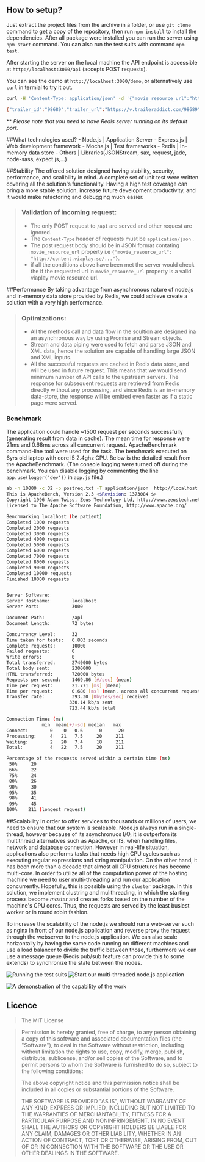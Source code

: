 ## How to setup?
Just extract the project files from the archive in a folder, or use `git clone` command to get a copy of the repository, then run `npm install` to install the dependencies. After all package were installed you can run the server using `npm start` command. You can also run the test suits with command `npm test`. 

After starting the server on the local machine the API endpoint is accessible at `http://localhost:3000/api` (accepts POST requests).

You can see the demo at `http://localhost:3000/demo`, or alternatively use `curl` in termial to try it out.
```bash
curl -H 'Content-Type: application/json' -d '{"movie_resource_url":"https://content.viaplay.se/web-se/film/lucy-2014"}' http://localhost:3000/api

{"trailer_id":"98689","trailer_url":"https://v.traileraddict.com/98689"}
```

** *Please note that you need to have Redis server running on its default port.*

##What technologies used?
	- Node.js     |    Application Server
	- Express.js  |    Web development framework
	- Mocha.js    |    Test frameworks
	- Redis       |    In-memory data store
	- Others      |    Libraries(JSONStream, sax, request, jade, node-sass, expect.js,...)


##Stability
The offered solution designed having stability, security, performance, and scalibility in mind.
A complete set of unit test were written covering all the solution's functionality. Having a high test coverage can bring a more stable solution, increase future development productivity, and it would make refactoring and debugging much easier.

> ### Validation of incoming request:
> * The only POST request to `/api` are served and other request are ignored.
> * The `Content-Type` header of requests must be `application/json` .
> * The post request body should be in JSON format contating `movie_resource_url` property i.e `{"movie_resource_url": "http://content.viaplay.se/..."}`.
> * if all the conditions above have been met the server would check the if the requested url in `movie_resource_url` property is a valid viaplay movie resource url.


##Performance
By taking advantage from asynchronous nature of node.js and in-memory data store provided by Redis, we could achieve create a solution with a very high performance.
> ### Optimizations:
> * All the methods call and data flow in the soultion are designed ina an asynchronous way by using Promise and Stream objects.
> * Stream and data piping were used to fetch and parse JSON and XML data, hence the solution are capable of handling large JSON and XML inputs.
> * All the successful requests are cached in Redis data store, and will be used in future request. This means that we would send minimum number of API calls to the upstream servers.
> The response for subsequent requests are retrieved from Redis directly without any processing, and since Redis is an in-memory data-store, the response will be emitted even faster as if a static page were served.
 
### Benchmark
The application could handle ~1500 request per seconds successfully (generating result from data in cache). The mean time for response were 21ms and 0.68ms across all cuncurrent request. ApacheBenchmark command-line tool were used for the task. The benchmark executed on 6yrs old laptop with core i5 2.4ghz CPU. Below is the detailed result from the ApacheBenchmark. (The console logging were turned off during the benchmark. You can disable logging by commenting the line `app.use(logger('dev'))` in `app.js` file.)
 
 ```bash
 ab -n 10000 -c 32 -p postreq.txt -T application/json  http://localhost:3000/api
This is ApacheBench, Version 2.3 <$Revision: 1373084 $>
Copyright 1996 Adam Twiss, Zeus Technology Ltd, http://www.zeustech.net/
Licensed to The Apache Software Foundation, http://www.apache.org/

Benchmarking localhost (be patient)
Completed 1000 requests
Completed 2000 requests
Completed 3000 requests
Completed 4000 requests
Completed 5000 requests
Completed 6000 requests
Completed 7000 requests
Completed 8000 requests
Completed 9000 requests
Completed 10000 requests
Finished 10000 requests


Server Software:
Server Hostname:        localhost
Server Port:            3000

Document Path:          /api
Document Length:        72 bytes

Concurrency Level:      32
Time taken for tests:   6.803 seconds
Complete requests:      10000
Failed requests:        0
Write errors:           0
Total transferred:      2740000 bytes
Total body sent:        2300000
HTML transferred:       720000 bytes
Requests per second:    1469.86 [#/sec] (mean)
Time per request:       21.771 [ms] (mean)
Time per request:       0.680 [ms] (mean, across all concurrent requests)
Transfer rate:          393.30 [Kbytes/sec] received
                        330.14 kb/s sent
                        723.44 kb/s total

Connection Times (ms)
              min  mean[+/-sd] median   max
Connect:        0    0   0.6      0      20
Processing:     4   21   7.5     20     211
Waiting:        2   20   7.4     18     211
Total:          4   22   7.5     20     211

Percentage of the requests served within a certain time (ms)
  50%     20
  66%     22
  75%     24
  80%     26
  90%     30
  95%     35
  98%     41
  99%     45
 100%    211 (longest request)
 ```

##Scalability
In order to offer services to thousands or millions of users, we need to ensure that our system is scaleable. Node.js always run in a single-thread, however because of its asynchronuos I/O, it is outperfom its multithread alternatives such as Apache, or IIS, when handling files, network and database connection. However in real-life situation, applications also performs tasks that needs high CPU cycles such as executing regular expressions and string manipulation. On the other hand, it has been more than a decade that almost all CPU structures has become multi-core. In order to utilize all of the computation power of the hosting machine we need to user multi-threading and run our application concurrently. Hopefully, this is possible using the `cluster` package. In this solution, we implement clustring and mulithreading, in which the starting process become *master* and creates forks based on the number of the machine's CPU cores. Thus, the requests are served by the least busiest worker or in round robin fashion.

To increase the scalability of the node.js we should run a web-server such as nginx in front of our node.js application and reverse proxy the request through the webserver to the node.js application. We can also scale horizontally by having the same code running on different machines and use a load balancer to divide the traffic between those, furthermore we can use a message queue (Redis pub/sub feature can provide this to some extends) to synchronize the state between the nodes.

![Running the test suits](http://i.imgur.com/piErxZd.png) ![Start our multi-threaded node.js application](http://i.imgur.com/yFRwYJP.png)

![A demonstration of the capability of the work](http://i.imgur.com/JXIwkGi.png)



 
## Licence
 
>The MIT License

>Permission is hereby granted, free of charge, to any person obtaining a copy
>of this software and associated documentation files (the "Software"), to deal
>in the Software without restriction, including without limitation the rights
>to use, copy, modify, merge, publish, distribute, sublicense, and/or sell
>copies of the Software, and to permit persons to whom the Software is
>furnished to do so, subject to the following conditions:
>
>The above copyright notice and this permission notice shall be included in
>all copies or substantial portions of the Software.
>
>THE SOFTWARE IS PROVIDED "AS IS", WITHOUT WARRANTY OF ANY KIND, EXPRESS OR
>IMPLIED, INCLUDING BUT NOT LIMITED TO THE WARRANTIES OF MERCHANTABILITY,
>FITNESS FOR A PARTICULAR PURPOSE AND NONINFRINGEMENT. IN NO EVENT SHALL THE
>AUTHORS OR COPYRIGHT HOLDERS BE LIABLE FOR ANY CLAIM, DAMAGES OR OTHER
>LIABILITY, WHETHER IN AN ACTION OF CONTRACT, TORT OR OTHERWISE, ARISING FROM,
>OUT OF OR IN CONNECTION WITH THE SOFTWARE OR THE USE OR OTHER DEALINGS IN
>THE SOFTWARE.
